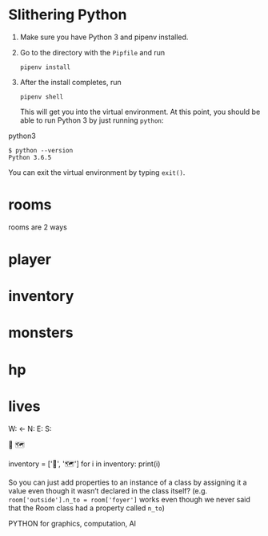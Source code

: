 # Slithering Python

1. Make sure you have Python 3 and pipenv installed.

2. Go to the directory with the `Pipfile` and run
   ```
   pipenv install
   ```

3. After the install completes, run
   ```
   pipenv shell
   ```
   This will get you into the virtual environment. At this point, you should be able to run Python 3 by just running `python`:

  python3 <filename>

   ```
   $ python --version
   Python 3.6.5
   ```

   You can exit the virtual environment by typing `exit()`.

# rooms

rooms are 2 ways

# player

# inventory

# monsters

# hp

# lives

W: &#8592;
N:
E:
S:

🔦
🗺️

inventory = ['🔦', '🗺️']
for i in inventory:
    print(i)




So you can just add properties to an instance of a class by assigning it a value even though it wasn’t declared in the class itself? (e.g. `room['outside'].n_to = room['foyer']` works even though we never said that the Room class had a property called `n_to`)

PYTHON for graphics, computation, AI
